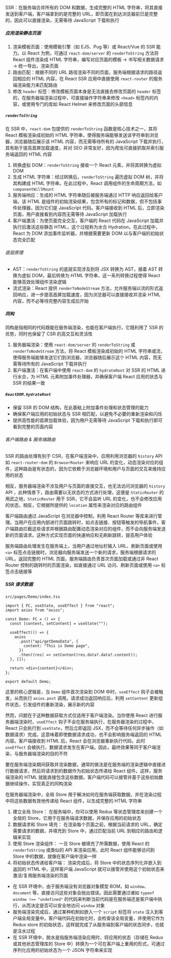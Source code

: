SSR：在服务端合并所有的 DOM 和数据，生成完整的 HTML 字符串，将其直接发送到客户端，客户端拿到的是完整的 URL，即页面在到达浏览器前已是完整的，因此可以直接渲染，无需等待 JavaScript 下载和执行

##### 应用渲染静态页面

1. 渲染模板页面：使用模板引擎（如 EJS、Pug 等）或 React/Vue 的 SSR 能力。以 React 为例，可通过 `react-dom/server` 的 `renderToString` 方法将 React 组件渲染成 HTML 字符串，编写对应页面的模板 -> 书写相关数据请求 -> 统一导出，渲染页面
2. 路由匹配：根据不同的 URL 路径渲染不同的页面，服务端根据请求的路径返回相应的 HTML 内容，在 React SSR 应用中直接使用 `react-router` 的服务端渲染能力来匹配路由
3. 修改 `header` 标签：修改模板页面本身是无法直接去修改页面的 `header` 标签的，在服务器端渲染过程中，可直接操作字符串来修改 `<head>` 标签内的内容，或使用专门的库如 React Helmet 来修改页面的头部信息

##### `renderToString`

在 SSR 中，`react-dom` 包提供的 `renderToString` 函数是核心技术之一，其将 React 模板渲染成初始的 HTML 字符串，使得服务端能够发送该字符串到浏览器，浏览器随后展示该 HTML 内容，而无需等待所有的 JavaScript 下载并执行，其有助于提高首屏加载速度，并对 SEO 非常友好，因为爬虫可直接抓取并索引服务端返回的 HTML 内容

1. 转换虚拟 DOM：`renderToString` 接收一个 React 元素，并将其转换为虚拟 DOM
2. 生成 HTML 字符串：经过转换后，`renderToString` 遍历虚拟 DOM 树，并将其构建成 HTML 字符串。在此过程中，React 调用组件的生命周期方法，如 `componentWillMount`
3. 服务端响应：生成的 HTML 字符串随后被服务端通过 HTTP 响应返回给客户端，该 HTML 是组件的初始渲染结果，包含所有的标记和数据，但不包括事件处理器，因为它们是 JavaScript 代码。客户端接收到 HTML 后，立即渲染页面，用户直接看到内容而无需等待 JavaScript 加载执行
4. 客户端激活：为使页面完全交互，客户端的 React 代码在 JavaScript 加载并执行后激活这些静态 HTML，这个过程称为水合 Hydration，在此过程中，React 为 DOM 添加事件监听器，并根据需要更新 DOM 以与客户端的初始状态完全匹配

###### 底层原理

- AST：`renderToString` 的底层实现涉及到将 JSX 转换为 AST，接着 AST 转换为虚拟 DOM，最后转换为 HTML 字符串，这一系列转换过程使得 React 能够高效处理组件渲染逻辑
- 流式渲染：React 提供 `renderToNodeStream` 方法，允许服务端以流的形式返回响应，进一步提高首屏加载速度，因为浏览器可以直接接收并渲染 HTML 内容，而不必等待完整内容生成后开始

##### 同构

同构是指相同的代码既能在服务端渲染，也能在客户端执行，它既利用了 SSR 的优势，同时也保留了 CSR 的高交互和灵活性

1. 服务器端渲染：使用 `react-dom/server` 的 `renderToString` 或 `renderToNodeStream` 方法，将 React 模板渲染成初始的 HTML 字符串或流，使得服务端能够发送它们到浏览器，浏览器随后展示这个 HTML 内容，而无需等待所有的 JavaScript 下载并执行
2. 客户端激活：在客户端中使用 `react-dom` 的 `hydrateRoot` 对 SSR 的 HTML 进行水合，为 HTML 元素附加事件处理器，并确保客户端 React 应用的状态与 SSR 的结果一致

##### `ReactDOM.hydrateRoot`

- 保留 SSR 的 DOM 结构，在此基础上附加事件处理和状态管理的能力
- 确保客户端应用的初始状态与 SSR 相匹配，以避免不必要的重新渲染和闪烁
- 提供高性能的首屏加载体验，因为用户无需等待 JavaScript 下载和执行即可看到完整的页面内容

###### 客户端路由 & 服务端路由

SSR 的路由处理有别于 CSR，在客户端渲染中，应用利用浏览器的 `history` API 如 `react-router-dom` 的 `BrowserRouter` 来响应 URL 的变化，动态渲染对应的组件，这种路由是有状态的，因为它依赖于浏览器环境和用户与页面的交互来维持应用的状态

相反，服务器端渲染不涉及用户与页面的直接交互，也无法访问浏览器的 `history` API ，此种情景下，路由需要以无状态的方式进行处理，这便是 `StaticRouter` 的用武之地，`StaticRouter` 用于 SSR，它不会监听 URL 的变化，也不会修改应用的状态，相反，它根据所提供的 `location` 属性来渲染对应的路由组件

客户端路由通过 JavaScript 在浏览器中控制，利用 React Router 等库来进行管理。当用户在应用内部进行页面跳转时，如点击链接、按钮等触发的导航事件，客户端路由拦截这些请求并根据路由配置动态渲染对应的组件，而不会向服务端发送新的页面请求。这种方式实现页面的快速响应和无刷新跳转，提高用户体验

服务端路由处理发生在服务端上，当用户通过地址栏输入 URL、刷新页面或使用 `<a>` 标签点击链接时，浏览器向服务端发送一个新的请求，服务端根据请求的 URL，返回完整的 HTML 页面，服务端路由负责首次页面加载或通过非 React Router 控制的跳转时的页面渲染，如直接通过 URL 访问、刷新页面或使用 `<a>` 标签点击链接等

##### SSR 请求数据

`src/pages/Demo/index.tsx`

```tsx
import { FC, useState, useEffect } from "react";
import axios from "axios";

const Demo: FC = () => {
  const [content, setContent] = useState("");

  useEffect(() => {
    axios
      .post("api/getDemoData", {
        content: "This is Demo page",
      })
      .then((res) => setContent(res.data?.data?.content));
  }, []);

  return <div>{content}</div>;
};

export default Demo;
```

这里的核心逻辑是，当 `Demo` 组件首次渲染到 DOM 中时，`useEffect` 钩子会被触发，从而执行 `axios.post` 调用。请求成功返回响应后，利用 `setContent` 更新组件状态，引发组件的重新渲染，展示新的内容

然而，问题在于这种数据获取方式仅适用于客户端渲染。当你使用 React 进行服务器端渲染时，`useEffect` 钩子不会在服务端执行，在服务器渲染的过程中，React 只会执行到 `useState`，然后立即返回 JSX，而不会等待任何异步操作（如数据请求）完成。这意味着即使数据请求成功，也不会影响服务端返回的 HTML 内容。客户端接收到 HTML 后，React 会在浏览器重新执行代码，此时 `useEffect` 会被执行，数据请求发生在客户端。因此，最终效果等同于客户端渲染，与服务器端渲染的目的不符

要在服务端渲染期间获取并渲染数据，通常的做法是在服务端的渲染逻辑中直接进行数据请求，然后将请求到的数据作为初始状态传递给 React 组件。这样，服务端渲染的 HTML 就能直接包含这些数据，客户端代码可以接管并基于这些初始数据继续操作，实现真正的同构渲染

在服务器端渲染中，全局 Store 用于解决如何在服务端获取数据，并在渲染过程中将这些数据有效地传递给 React 组件，以生成完整的 HTML 字符串

1. 建立全局 Store： 在服务端中，你可以使用 Redux 等状态管理库来创建一个全局的 Store，它用于在服务端请求数据，并保存应用的初始状态
2. 数据请求和 Store 填充： 在渲染每个页面之前，根据当前请求的 URL，确定需要请求的数据，并填充到 Store 中，通过匹配当前 URL 到相应的路由和逻辑来实现
3. 使用 Store 渲染组件： 一旦 Store 被填充了所需数据，使用 React 的 `renderToString` 或类似的 API 来渲染应用，此时 React 组件能够访问到 Store 中的数据，就像在客户端中渲染一样
4. 将初始状态传递给客户端： 渲染完成后，将 Store 中的状态序列化并嵌入到返回的 HTML 中，这样客户端 JavaScript 就可以接管并使用这个初始状态来激活/复用服务端渲染的页面

- 在 SSR 环境中，由于服务端没有浏览器对象模型 BOM，如 `window`、`document` 等，直接访问这些对象会抛出错误。因此需要通过诸如 `typeof window !== "undefined"` 的代码来判断当前代码是在服务端还是客户端中执行，从而决定是否可以安全地访问 `window` 对象
- 服务端渲染完成后，通过某种机制如嵌入一个 `script` 标签将 `state` 注入到客户端全局变量中。客户端代码在初始化时，会检查该全局变量，并使用它作为 Redux store 的初始状态，这样就完成了从服务端到客户端的状态同步，也就是注水过程
- 在 SSR 环境中，脱水是指服务端渲染应用时，将应用的状态（存储在 Redux 或其他状态管理库的 Store 中）转换为一个可在客户端上重用的形式，可通过序列化应用的初始状态为一个 JSON 字符串来实现
